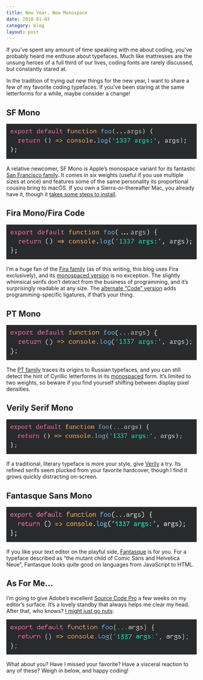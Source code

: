 ```yaml
---
title: New Year, New Monospace
date: 2018-01-03
category: blog
layout: post
---
```


If you’ve spent any amount of time speaking with me about coding, you’ve probably heard me enthuse about typefaces. Much like mattresses are the unsung heroes of a full third of our lives, coding fonts are rarely discussed, but constantly stared at.

<!-- more -->

In the tradition of trying out new things for the new year, I want to share a few of my favorite coding typefaces. If you've been staring at the same letterforms for a while, maybe consider a change!

## SF Mono

![SF Mono](/2018/01/new-year-new-monospace/0-SFMono.png)

A relative newcomer, SF Mono is Apple’s monospace variant for its fantastic [San Francisco family](https://developer.apple.com/fonts/). It comes in six weights (useful if you use multiple sizes at once) and features some of the same personality its proportional cousins bring to macOS. If you own a Sierra-or-thereafter Mac, you already have it, though it [takes some steps to install](https://simonfredsted.com/1438).

## Fira Mono/Fira Code

![Fira Code](/2018/01/new-year-new-monospace/1-FiraCode.png)

I’m a huge fan of the [Fira family](https://mozilla.github.io/Fira/) (as of this writing, this blog uses Fira exclusively), and its [monospaced version](https://fonts.google.com/specimen/Fira+Mono) is no exception. The slightly whimsical serifs don’t detract from the business of programming, and it’s surprisingly readable at any size. The [alternate “Code” version](https://github.com/tonsky/FiraCode) adds programming-specific ligatures, if that’s your thing.

## PT Mono

![PT Mono](/2018/01/new-year-new-monospace/2-PTMono.png)

The [PT family](https://fonts.google.com/specimen/PT+Sans) traces its origins to Russian typefaces, and you can still detect the hint of Cyrillic letterforms in its [monospaced](https://fonts.google.com/specimen/PT+Mono) form. It’s limited to two weights, so beware if you find yourself shifting between display pixel densities.

## Verily Serif Mono

![Verily Serif Mono](/2018/01/new-year-new-monospace/3-VerilySerifMono.png)

If a traditional, literary typeface is more your style, give [Verily](https://www.fontsquirrel.com/fonts/verily-serif-mono) a try. Its refined serifs seem plucked from your favorite hardcover, though I find it grows quickly distracting on-screen.

## Fantasque Sans Mono

![Fantasque Sans Mono](/2018/01/new-year-new-monospace/4-FantasqueSansMono.png)

If you like your text editor on the playful side, [Fantasque](https://fontlibrary.org/en/font/fantasque-sans-mono) is for you. For a typeface described as “the mutant child of Comic Sans and Helvetica Neue”, Fantasque looks quite good on languages from JavaScript to HTML.

## As For Me…

I’m going to give Adobe’s excellent [Source Code Pro](https://adobe-fonts.github.io/source-code-pro/) a few weeks on my editor’s surface. It’s a lovely standby that always helps me clear my head. After that, who knows? [I might just go nuts](https://www.dafont.com/monofur.font):

![monofur](/2018/01/new-year-new-monospace/5-monofur.png)

What about you? Have I missed your favorite? Have a visceral reaction to any of these? Weigh in below, and happy coding!
